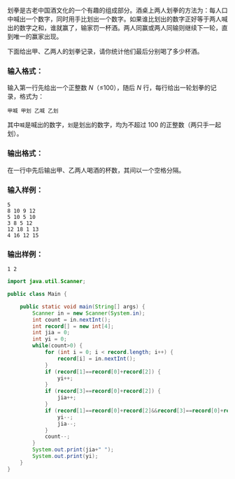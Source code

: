 划拳是古老中国酒文化的一个有趣的组成部分。酒桌上两人划拳的方法为：每人口中喊出一个数字，同时用手比划出一个数字。如果谁比划出的数字正好等于两人喊出的数字之和，谁就赢了，输家罚一杯酒。两人同赢或两人同输则继续下一轮，直到唯一的赢家出现。

下面给出甲、乙两人的划拳记录，请你统计他们最后分别喝了多少杯酒。

### 输入格式：

输入第一行先给出一个正整数 *N*（≤100），随后 *N* 行，每行给出一轮划拳的记录，格式为：

```
甲喊 甲划 乙喊 乙划
```

其中`喊`是喊出的数字，`划`是划出的数字，均为不超过 100 的正整数（两只手一起划）。

### 输出格式：

在一行中先后输出甲、乙两人喝酒的杯数，其间以一个空格分隔。

### 输入样例：

```in
5
8 10 9 12
5 10 5 10
3 8 5 12
12 18 1 13
4 16 12 15
```

### 输出样例：

```out
1 2
```

```java
import java.util.Scanner;

public class Main {

	public static void main(String[] args) {
		Scanner in = new Scanner(System.in);
		int count = in.nextInt();
		int record[] = new int[4];
		int jia = 0;
		int yi = 0;
		while(count>0) {
			for (int i = 0; i < record.length; i++) {
				record[i] = in.nextInt();
			}
			if (record[1]==record[0]+record[2]) {
				yi++;
			}
			if (record[3]==record[0]+record[2]) {
				jia++;
			}
			if (record[1]==record[0]+record[2]&&record[3]==record[0]+record[2]) {
				yi--;
				jia--;
			}
			count--;
		}
		System.out.print(jia+" ");
		System.out.print(yi);
	}
}
```

